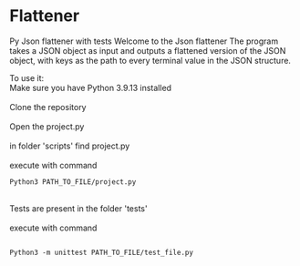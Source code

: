# Flattener

Py Json flattener with tests
Welcome to the Json flattener
The program takes a JSON object as input and outputs a flattened version of the JSON object, with keys as the path to every terminal value in the JSON structure.

To use it:
<br>Make sure you have Python 3.9.13 installed <br>
<br>Clone the repository<br>
<br>Open the project.py<br>
<br> in folder 'scripts' find project.py <br>
<br> execute with command

```
Python3 PATH_TO_FILE/project.py
```

<br>Tests are present in the folder 'tests' <br>
<br> execute with command

```

Python3 -m unittest PATH_TO_FILE/test_file.py

```

<br>
